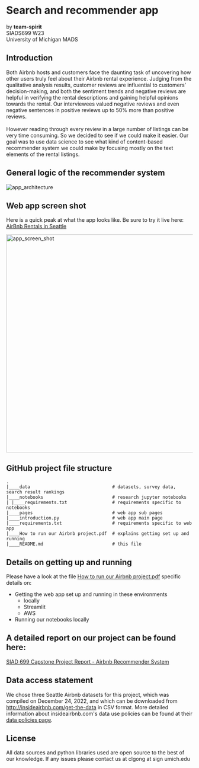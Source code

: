 # Search and recommender app

by **team-spirit**<BR>SIADS699 W23<BR>University of Michigan MADS 

## Introduction

Both Airbnb hosts and customers face the daunting task of uncovering how other users truly feel about their Airbnb rental experience. Judging from the qualitative analysis results, customer reviews are influential to customers’ decision-making, and both the sentiment trends and negative reviews are helpful in verifying the rental descriptions and gaining helpful opinions towards the rental. Our interviewees valued negative reviews and even negative sentences in positive reviews up to 50% more than positive reviews.
<BR><BR>
However reading through every review in a large number of listings can be very time consuming. So we decided to see if we could make it easier. Our goal was to use data science to see what kind of content-based recommender system we could make by focusing mostly on the text elements of the rental listings.

## General logic of the recommender system

![app_architecture](https://user-images.githubusercontent.com/101086582/232890030-75571f55-5260-48b6-90d8-86591fab7b80.png)

  
## Web app screen shot

Here is a quick peak at what the app looks like. Be sure to try it live here: [AirBnb Rentals in Seattle](http://3.234.246.45:8501/)  

<img width="588" alt="app_screen_shot" src="https://user-images.githubusercontent.com/101086582/232890575-2a0a9c26-87ca-40b7-a04c-23457e3d9615.png">


## GitHub project file structure

    .
    |____data                               # datasets, survey data, search result rankings
    |____notebooks                          # research jupyter notebooks 
    | |____requirements.txt                 # requirements specific to notebooks
    |____pages                              # web app sub pages
    |____introduction.py                    # web app main page
    |____requirements.txt                   # requirements specific to web app
    |____How to run our Airbnb project.pdf  # explains getting set up and running
    |____README.md                          # this file
    
## Details on getting up and running

Please have a look at the file [How to run our Airbnb project.pdf](https://github.com/clgong/airbnbapp/blob/main/How%20to%20run%20our%20Airbnb%20project.pdf) specific details on:

*    Getting the web app set up and running in these environments
     *    locally
     *    Streamlit
     *    AWS
*    Running our notebooks locally

## A detailed report on our project can be found here:

[SIAD 699 Capstone Project Report - Airbnb Recommender System](https://google.com) 

## Data access statement

We chose three Seattle Airbnb datasets for this project, which was compiled on December 24, 2022, and which can be downloaded from http://insideairbnb.com/get-the-data in CSV format. More detailed information about insideairbnb.com's data use policies can be found at their [data policies page](http://insideairbnb.com/data-policies).


## License

All data sources and python libraries used are open source to the best of our knowledge. If any issues please contact us at clgong at sign umich.edu
